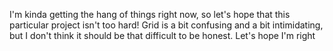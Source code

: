 I'm kinda getting the hang of things right now, so let's hope that this particular project isn't too hard! Grid is a bit confusing and a bit intimidating, but I don't think it should be that difficult to be honest. Let's hope I'm right